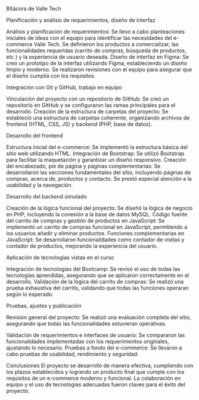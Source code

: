 Bitácora de Valle Tech


Planificación y análisis de requerimientos, diseño de interfaz

Análisis y planificación de requerimientos: Se llevo a cabo planteaciones iniciales de ideas  con el equipo para identificar las necesidades del e-commerce Valle Tech. Se definieron los productos a comercializar, las funcionalidades requeridas (carrito de compras, búsqueda de productos, etc.) y la experiencia de usuario deseada.
Diseño de interfaz en Figma: Se creó un prototipo de la interfaz utilizando Figma, estableciendo un diseño limpio y moderno. Se realizaron revisiones con el equipo para asegurar que el diseño cumplía con los requisitos.

Integración con Git y GitHub, trabajo en equipo

Vinculación del proyecto con un repositorio de GitHub: Se creó un repositorio en GitHub y se configuraron las ramas principales para el desarrollo.
Creación de la estructura de carpetas del proyecto: Se estableció una estructura de carpetas coherente, organizando archivos de frontend (HTML, CSS, JS) y backend (PHP, base de datos).

Desarrollo del frontend

Estructura inicial del e-commerce: Se implementó la estructura básica del sitio web utilizando HTML.
Integración de Bootstrap: Se utilizó Bootstrap para facilitar la maquetación y garantizar un diseño responsivo.
Creación del encabezado, pie de página y páginas complementarias: Se desarrollaron las secciones fundamentales del sitio, incluyendo páginas de compras, acerca de, productos y contacto. Se prestó especial atención a la usabilidad y la navegación.

Desarrollo del backend simulado

Creación de la lógica funcional del proyecto: Se diseñó la lógica de negocio en PHP, incluyendo la conexión a la base de datos MySQL.
Código fuente del carrito de compras y gestión de productos en JavaScript: Se implementó un carrito de compras funcional en JavaScript, permitiendo a los usuarios añadir y eliminar productos.
Funciones complementarias en JavaScript: Se desarrollaron funcionalidades como contador de visitas y contador de productos, mejorando la experiencia del usuario.

 Aplicación de tecnologías vistas en el curso

Integración de tecnologías del Bootcamp: Se revisó el uso de todas las tecnologías aprendidas, asegurando que se aplicaron correctamente en el desarrollo.
Validación de la lógica del carrito de compras: Se realizó una prueba exhaustiva del carrito, validando que todas las funciones operaran según lo esperado.

Pruebas, ajustes y publicación

Revisión general del proyecto: Se realizó una evaluación completa del sitio, asegurando que todas las funcionalidades estuvieran operativas.

Validación de requerimientos e interfaces de usuario: 
Se compararon las funcionalidades implementadas con los requerimientos originales, ajustando lo necesario.
Pruebas a fondo del e-commerce: Se llevaron a cabo pruebas de usabilidad, rendimiento y seguridad.

Conclusiones
El proyecto se desarrolló de manera efectiva, cumpliendo con los plazos establecidos y logrando un producto final que cumple con los requisitos de un e-commerce moderno y funcional. La colaboración en equipo y el uso de tecnologías adecuadas fueron claves para el éxito del proyecto.
